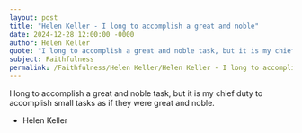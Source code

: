 ```yaml
---
layout: post
title: "Helen Keller - I long to accomplish a great and noble"
date: 2024-12-28 12:00:00 -0000
author: Helen Keller
quote: "I long to accomplish a great and noble task, but it is my chief duty to accomplish small tasks as if they were great and noble."
subject: Faithfulness
permalink: /Faithfulness/Helen Keller/Helen Keller - I long to accomplish a great and noble
---
```


I long to accomplish a great and noble task, but it is my chief duty to accomplish small tasks as if they were great and noble.

- Helen Keller
